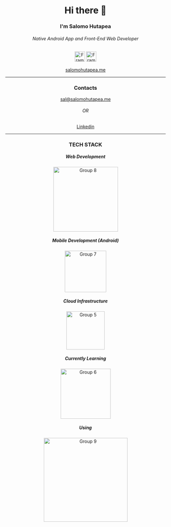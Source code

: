 <h1 align="center">Hi there 👋</h1>
<h3 align="center">I'm Salomo Hutapea</h3>
<h6 align="center">Native Android App and Front-End Web Developer</h6>
<p align="center">
  <img width="32" alt="Frame 7" src="https://user-images.githubusercontent.com/44262385/152700677-5a1811c4-3a9f-45d8-9935-44d5a5a565eb.png">
  <img width="32" alt="Frame 22" src="https://user-images.githubusercontent.com/44262385/152700683-dab25c70-a024-4eb3-b2b5-34b90718c5fa.png">
</p>
<a align="center" target="blank" href="https://salomohutapea.me">
  <p align="center">salomohutapea.me</p>
</a>

<hr/>
<h3 align="center">Contacts</h3>
<a align="center" target="blank" href="mailto:sal@salomohutapea.me">
  <p align="center">sal@salomohutapea.me</p>
</a>
<h6 align="center">OR</h6>
<a align="center" target="blank" href="https://linkedin.com/in/salomohutapea">
  <p align="center">Linkedin</p>
</a>

<hr/>
<h3 align="center">TECH STACK</h3>
<h5 align="center">Web Development</h5>
<p align="center">
  <img width="203" alt="Group 8" src="https://user-images.githubusercontent.com/44262385/152700149-7e4c51e0-ff7f-41b3-b60c-1e06042cfb1d.png">
</p>
<h5 align="center">Mobile Development (Android)</h5>
<p align="center">
  <img width="130" alt="Group 7" src="https://user-images.githubusercontent.com/44262385/152700326-440a555a-b2b7-4eb3-96f3-f08a0552e98e.png">
</p>
<h5 align="center">Cloud Infrastructure</h5>
<p align="center">
  <img width="120" alt="Group 5" src="https://user-images.githubusercontent.com/44262385/152700344-2093fdc5-4a99-4b73-808c-deab5a1b8114.png">
</p>
<h5 align="center">Currently Learning </h5>
<p align="center">
  <img width="157" alt="Group 6" src="https://user-images.githubusercontent.com/44262385/152700373-af071792-cfec-4084-a2d2-066275f2c014.png">
</p>
<h5 align="center">Using </h5>
<p align="center">
  <img width="263" alt="Group 9" src="https://user-images.githubusercontent.com/44262385/152700405-1e8b7830-6f3f-42a0-90c7-e5dbccc0d099.png">
</p>
